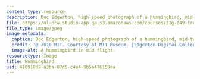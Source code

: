 ```yaml
---
content_type: resource
description: Doc Edgerton, high-speed photograph of a hummingbird, mid-twentieth century.
file: https://ol-ocw-studio-app-qa.s3.amazonaws.com/courses/21g-049-french-photography-spring-2017/410918d8a3ba07d5c4e49b5a476159ea_6.Research_Hummingbird.jpg
file_type: image/jpeg
image_metadata:
  caption: Doc Edgerton, high-speed photograph of a hummingbird, mid-twentieth century.
  credit: '@ 2010 MIT. Courtesy of MIT Museum. [Edgerton Digital Collections](http://edgerton-digital-collections.org).'
  image-alt: A hummingbird in mid flight.
resourcetype: Image
title: Hummingbird
uid: 410918d8-a3ba-07d5-c4e4-9b5a476159ea
---
```

